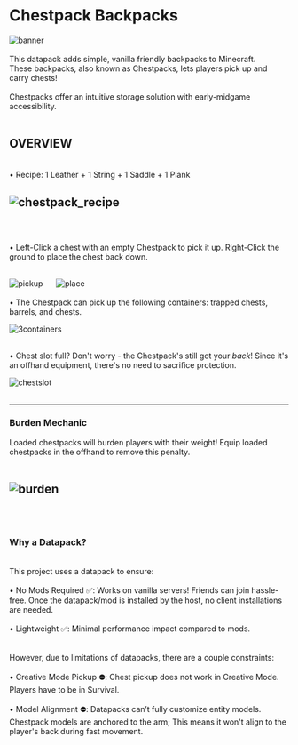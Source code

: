 # Chestpack Backpacks

![banner](https://github.com/user-attachments/assets/5a3229d3-76c9-4937-b0dc-09c17433446c)
<br />
<br />
This datapack adds simple, vanilla friendly backpacks to Minecraft.
<br />
These backpacks, also known as Chestpacks, lets players pick up and carry chests!
<br />
<br />
Chestpacks offer an intuitive storage solution with early-midgame accessibility.
<br />
<br />

## **OVERVIEW**
<br />
• Recipe: 1 Leather + 1 String + 1 Saddle + 1 Plank
<br />

![chestpack_recipe](https://github.com/user-attachments/assets/90fc5e36-4568-4bd2-b30c-4a9b70aa9f10)
<br />
<br />
----
<br />
• Left-Click a chest with an empty Chestpack to pick it up. Right-Click the ground to place the chest back down.
<br />
<br />

![pickup](https://github.com/user-attachments/assets/cf003daa-3d1c-4cfa-ae5c-9972b99ddccf) &nbsp;&nbsp;&nbsp;&nbsp; ![place](https://github.com/user-attachments/assets/0aa24576-85d7-47c3-bf8a-8852efb33fe7)
<br />
<br />
• The Chestpack can pick up the following containers: trapped chests, barrels, and chests.
<br />

![3containers](https://github.com/user-attachments/assets/eca3ef06-b452-49df-835d-5b75fe45b096)
<br />
<br />

• Chest slot full? Don't worry -  the Chestpack's still got your _back_! Since it's an offhand equipment, there's no need to sacrifice protection.
<br />

![chestslot](https://github.com/user-attachments/assets/a19782cd-d705-4c87-aa2b-a65bded09f1b)
<br />
<br />

---
### Burden Mechanic
Loaded chestpacks will burden players with their weight! Equip loaded chestpacks in the offhand to remove this penalty.
<br />
<br />

![burden](https://github.com/user-attachments/assets/65f8c69b-8892-4ab1-898d-636ff432e4e0)
<br />
<br />
<br />
----
### Why a Datapack?
<br />
This project uses a datapack to ensure:
<br />
<br />
• No Mods Required ✅: Works on vanilla servers! Friends can join hassle-free. Once the datapack/mod is installed by the host, no client installations are needed.
<br />
<br />
• Lightweight ✅: Minimal performance impact compared to mods.
<br />
<br />
<br />
However, due to limitations of datapacks, there are a couple constraints:
<br />
<br />
• Creative Mode Pickup ⛔: Chest pickup does not work in Creative Mode. Players have to be in Survival.
<br />
<br />
• Model Alignment ⛔: Datapacks can’t fully customize entity models. Chestpack models are anchored to the arm; This means it won't align to the player's back during fast movement.
